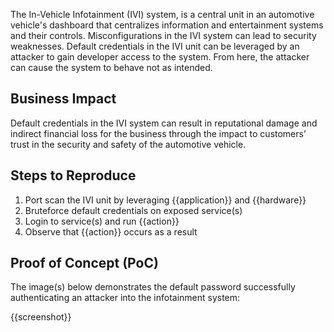 The In-Vehicle Infotainment (IVI) system, is a central unit in an automotive vehicle's dashboard that centralizes information and entertainment systems and their controls. Misconfigurations in the IVI system can lead to security weaknesses. Default credentials in the IVI unit can be leveraged by an attacker to gain developer access to the system. From here, the attacker can cause the system to behave not as intended.

## Business Impact

Default credentials in the IVI system can result in reputational damage and indirect financial loss for the business through the impact to customers’ trust in the security and safety of the automotive vehicle.

## Steps to Reproduce

1. Port scan the IVI unit by leveraging {{application}} and {{hardware}}
1. Bruteforce default credentials on exposed service(s)
1. Login to service(s) and run {{action}}
1. Observe that {{action}} occurs as a result

## Proof of Concept (PoC)

The image(s) below demonstrates the default password successfully authenticating an attacker into the infotainment system:

{{screenshot}}
